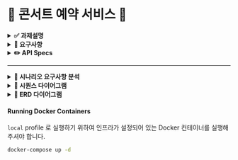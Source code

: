 # 🎤 콘서트 예약 서비스 🎤

<details>
<summary><b>✅ 과제설명</b></summary>

- **`콘서트 예약 서비스`**를 구현해 봅니다.
- 대기열 시스템을 구축하고, 예약 서비스는 작업가능한 사용자만 수행할 수 있도록 해야합니다.
- **사용자는 좌석예약 시에 미리 충전한 잔액을 이용합니다.**
- 좌석 예약 요청시에, 결제가 이루어지지 않더라도 일정 시간동안 다른 사용자가 해당 좌석에 접근할 수 없도록 합니다.

```
항해 플러스 백엔드 과정에서 개발한 콘서트 예약 서비스입니다.
TDD와 클린 레이어드 아키텍처 구조를 기반으로 서버를 설계하고 개발했습니다.
대용량 데이터의 무결성과 성능을 보장하기 위해 동시성 제어, 트랜잭션 관리, 조회 성능 개선 방법을 배워 적용했습니다.
```

</details>

<details>
<summary><b>🤔 요구사항</b></summary>

- 아래 5가지 API 를 구현합니다.
    - 사용자 토큰 발급 API
    - 예약 가능 날짜 / 좌석 API
    - 좌석 예약 요청 API
    - 잔액 충전 / 조회 API
    - 결제 API
- 각 기능 및 제약사항에 대해 단위 테스트를 반드시 하나 이상 작성하도록 합니다.
- 다수의 인스턴스로 어플리케이션이 동작하더라도 기능에 문제가 없도록 작성하도록 합니다.
- 동시성 이슈를 고려하여 구현합니다.
- 대기열 개념을 고려해 구현합니다.

</details>

<details>
<summary><b>✏️ API Specs</b></summary>
1️⃣ **`주요` 사용자 대기열 토큰 기능**

- 서비스를 이용할 토큰을 발급받는 API를 작성합니다.
- 토큰은 사용자의 UUID 와 해당 사용자의 대기열을 관리할 수 있는 정보 ( 대기 순서 or 잔여 시간 등 ) 를 포함합니다.
- 이후 모든 API 는 위 토큰을 이용해 대기열 검증을 통과해야 이용 가능합니다.

> 기본적으로 폴링으로 본인의 대기열을 확인한다고 가정하며, 다른 방안 또한 고려해보고 구현해 볼 수 있습니다.
> 

**2️⃣ `기본` 예약 가능 날짜 / 좌석 API**

- 예약가능한 날짜와 해당 날짜의 좌석을 조회하는 API 를 각각 작성합니다.
- 예약 가능한 날짜 목록을 조회할 수 있습니다.
- 날짜 정보를 입력받아 예약가능한 좌석정보를 조회할 수 있습니다.

> 좌석 정보는 1 ~ 50 까지의 좌석번호로 관리됩니다.
> 

3️⃣ **`주요` 좌석 예약 요청 API**

- 좌석 예약과 동시에 해당 좌석은 그 사용자에게 약 5분간 임시 배정됩니다. ( 시간은 정책에 따라 자율적으로 정의합니다. )
- 날짜와 좌석 정보를 입력받아 좌석을 예약 처리하는 API 를 작성합니다.
- 만약 배정 시간 내에 결제가 완료되지 않는다면 좌석에 대한 임시 배정은 해제되어야 하며 임시배정 상태의 좌석에 대해 다른 사용자는 예약할 수 없어야 한다.

4️⃣ **`기본`**  **잔액 충전 / 조회 API**

- 결제에 사용될 금액을 API 를 통해 충전하는 API 를 작성합니다.
- 사용자 식별자 및 충전할 금액을 받아 잔액을 충전합니다.
- 사용자 식별자를 통해 해당 사용자의 잔액을 조회합니다.

5️⃣ **`주요` 결제 API**

- 결제 처리하고 결제 내역을 생성하는 API 를 작성합니다.
- 결제가 완료되면 해당 좌석의 소유권을 사용자에게 배정하고 대기열 토큰을 만료시킵니다.


#### **💡 KEY POINT**
- 사용자간 대기열을 요청 순서대로 정확하게 제공할 방법을 고민해 봅니다.
- 동시에 여러 사용자가 예약 요청을 했을 때, 좌석이 중복으로 배정 가능하지 않도록 합니다.
</details>

---

<details>
<summary><b>👥 시나리오 요구사항 분석</b></summary>

1.사용자 대기열 토큰 기능 시나리오

❓ **어떻게 대기열을 구성할 것인가** ❓
* 은행창구 방식
    * 1명이 끝나면 다음 1명이 들어오는 방식
        * 장점 : 개발자가 설정한 사용자 수만 예약이 가능, 서버 부하를 일정 수준 이하로 유지 가능
        * 단점 : 대기열에 있는 사용자는 무한정 기다릴 수 있음. 때문에 일정 시간을 주기로 사용자의 토큰을 활성화해주는 작업이 필요
* 놀이동산 방식 
    * 일정 주기마다 N 명씩 나가고 M 명씩 들어간다.
        * 장점 : 은행창구 방식과는 달리 대기시간이 있다.
        * 만약 나가는 사용자보다 들어가는 사용자가 더 많다면? -> 서버 부하 발생


2.예약 가능 날짜 & 좌석 조회 시나리오
- 사용자는 앞으로 예약 가능한 날짜를 리스트로 전체 조회
    - 이미 예약이 찬 죄석은 조회 데이터에서 제외
- 사용자가 원하는 날짜의 예약 가능한 좌석들을 조회
    - 원하는 날짜 시점부터 이후 날짜까지 남은 예약 가능한 좌석들을 조회          
- 만약 원하는 날짜에 예약 가능한 죄석이 없다면 “없다는 메시지” response

4.좌석 예약 요청 시나리오
- 사용자는 원하는 날짜의 하나의 좌석만 예약이 가능
    - 만약 중복 예약할 시 오류 메시지 response
5.잔액 충전 / 조회 시나리오
- 사용자가 잔액을 충전 (max 를 둬야할지는 일단 고민) 
- 사용자가 잔액을 조회
    - 사용자에게 발급된 토큰으로 해당 사용자임을 인증하고 -> 인증 확인 시 조회가 가능
    - 인증된 사용자가 아닐 시 조회 접근 불가     
  
6.결제 시나리오
- 잔액이 있다면 )
    - 사용자가 잔액을 조회 가능
- 잔액이 없다면 )
    - 사용자에게 “잔액이 없음” 메시지 response

</details>

<details>
<summary><b>📝 시퀀스 다이어그램</b></summary>

### 2. [Sequnece Diagram]()

</details>

<details>
<summary><b>📝 ERD 다이어그램</b></summary>

### 3. [ERD]()
</details>

#### Running Docker Containers

`local` profile 로 실행하기 위하여 인프라가 설정되어 있는 Docker 컨테이너를 실행해주셔야 합니다.

```bash
docker-compose up -d
```
